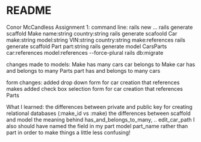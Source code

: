# README
Conor McCandless
Assignment 1:
command line:
rails new ...
rails generate scaffold Make name:string country:string
rails generate scafoold Car make:string model:string VIN:string country:string make:references
rails generate scaffold Part part:string
rails generate model CarsParts car:references model:references --force-plural
rails db:migrate

changes made to models:
Make has many cars
car belongs to Make
car has and belongs to many Parts
part has and belongs to many cars

form changes:
added drop down form for car creation that references makes
added check box selection form for car creation that references Parts

What I learned:
the differences between private and public key for creating relational databases (:make_id vs :make)
the differences between scaffold and model
the meaning behind has_and_belongs_to_many, .. edit_car_path
I also should have named the field in my part model part_name rather than part in order to make things a little less confusing!
